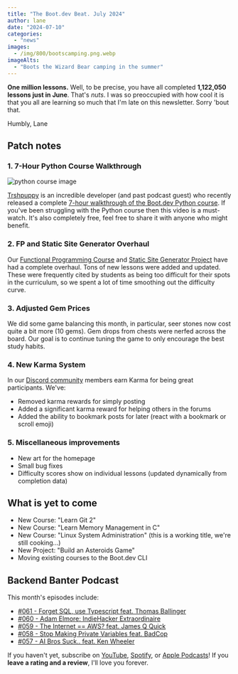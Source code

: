 ```yaml
---
title: "The Boot.dev Beat. July 2024"
author: lane
date: "2024-07-10"
categories:
  - "news"
images:
  - /img/800/bootscamping.png.webp
imageAlts:
  - "Boots the Wizard Bear camping in the summer"
---
```


**One million lessons.** Well, to be precise, you have all completed **1,122,050 lessons just in June**. That's _nuts_. I was so preoccupied with how cool it is that you all are learning so much that I'm late on this newsletter. Sorry 'bout that.

Humbly, Lane

## Patch notes

### 1. 7-Hour Python Course Walkthrough

![python course image](/img/800/trashpuppypythoncourse.jpg.webp)

[Trshpuppy](https://www.twitch.tv/trshpuppy) is an incredible developer (and past podcast guest) who recently released a complete [7-hour walkthrough of the Boot.dev Python course](https://www.youtube.com/watch?v=4M87qBgpafk). If you've been struggling with the Python course then this video is a must-watch. It's also completely free, feel free to share it with anyone who might benefit.

### 2. FP and Static Site Generator Overhaul

Our [Functional Programming Course](https://www.boot.dev/courses/learn-functional-programming-python) and [Static Site Generator Project](https://www.boot.dev/courses/build-static-site-generator-python) have had a complete overhaul. Tons of new lessons were added and updated. These were frequently cited by students as being too difficult for their spots in the curriculum, so we spent a lot of time smoothing out the difficulty curve.

### 3. Adjusted Gem Prices

We did some game balancing this month, in particular, seer stones now cost quite a bit more (10 gems). Gem drops from chests were nerfed across the board. Our goal is to continue tuning the game to only encourage the best study habits.

### 4. New Karma System

In our [Discord community](https://www.boot.dev/community) members earn Karma for being great participants. We've:

- Removed karma rewards for simply posting
- Added a significant karma reward for helping others in the forums
- Added the ability to bookmark posts for later (react with a bookmark or scroll emoji)

### 5. Miscellaneous improvements

- New art for the homepage
- Small bug fixes
- Difficulty scores show on individual lessons (updated dynamically from completion data)

## What is yet to come

- New Course: "Learn Git 2"
- New Course: "Learn Memory Management in C"
- New Course: "Linux System Administration" (this is a working title, we're still cooking...)
- New Project: "Build an Asteroids Game"
- Moving existing courses to the Boot.dev CLI

## Backend Banter Podcast

This month's episodes include:

- [#061 - Forget SQL, use Typescript feat. Thomas Ballinger](https://podcasters.spotify.com/pod/show/backend-banter-fm/episodes/061---Forget-SQL--use-Typescript-feat--Thomas-Ballinger-e2l3nfj)
- [#060 - Adam Elmore: IndieHacker Extraordinaire](https://podcasters.spotify.com/pod/show/backend-banter-fm/episodes/060---Adam-Elmore-IndieHacker-Extraordinaire-e2l3nfg)
- [#059 - The Internet == AWS? feat. James Q Quick](https://podcasters.spotify.com/pod/show/backend-banter-fm/episodes/059---The-Internet--AWS--feat--James-Q-Quick-e2l3nfe)
- [#058 - Stop Making Private Variables feat. BadCop](https://podcasters.spotify.com/pod/show/backend-banter-fm/episodes/058---Stop-Making-Private-Variables-feat--BadCop-e2kujc8)
- [#057 - AI Bros Suck.. feat. Ken Wheeler](https://podcasters.spotify.com/pod/show/backend-banter-fm/episodes/057---AI-Bros-Suck---feat--Ken-Wheeler-e2kmb9c)

If you haven't yet, subscribe on [YouTube](https://www.youtube.com/@backendbanterfm), [Spotify](https://open.spotify.com/show/35trT95UkRVCkEb6tXndpF), or [Apple Podcasts](https://podcasts.apple.com/us/podcast/backend-banter/id1688115203)! If you **leave a rating and a review**, I'll love you forever.
